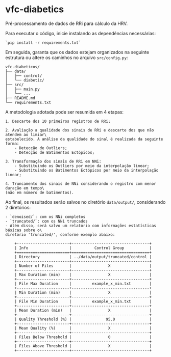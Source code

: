 # vfc-diabetics

Pré-processamento de dados de RRi para cálculo da HRV.

Para executar o código, inicie instalando as dependências necessárias:

    `pip install -r requirements.txt`

Em seguida, garanta que os dados estejam organizados na seguinte estrutura ou altere os caminhos no arquivo `src/config.py`:

```plaintext
vfc-diabeticos/
├── data/
│   ├── control/
│   └── diabetic/
├── src/
│   ├── main.py
│   └── ...
├── README.md
└── requirements.txt
```

A metodologia adotada pode ser resumida em 4 etapas:

    1. Descarte dos 10 primeiros registros de RRi;

    2. Avaliação a qualidade dos sinais de RRi e descarte dos que não atendem ao limiar\
    estabelecido. A análise da qualidade do sinal é realizada da seguinte forma:
        - Detecção de Outliers;
        - Detecção de Batimentos Ectópicos;

    3. Transformação dos sinais de RRi em NNi:
        - Substituindo os Outliers por meio da interpolação linear;
        - Substituindo os Batimentos Ectópicos por meio da interpolação linear;
    
    4. Truncamento dos sinais de NNi considerando o registro com menor duração em tempo\
    (não em número de batimentos).

Ao final, os resultados serão salvos no diretório `data/output/`, considerando 2 diretórios:

    - `denoised/`: com os NNi completos
    - `truncated/`: com os NNi truncados
    - Além disso, será salvo um relatório com informações estatísticas básicas sobre o\
    diretório 'truncated/', conforme exemplo abaixo:

        +-----------------------+----------------------------------+
        | Info                  |          Control Group           |
        +=======================+==================================+
        | Directory             | ../data/output/truncated/control |
        +-----------------------+----------------------------------+
        | Number of Files       |                X                 |
        +-----------------------+----------------------------------+
        | Max Duration (min)    |                X                 |
        +-----------------------+----------------------------------+
        | File Max Duration     |         example_x_min.txt        |
        +-----------------------+----------------------------------+
        | Min Duration (min)    |                X                 |
        +-----------------------+----------------------------------+
        | File Min Duration     |         example_x_min.txt        |
        +-----------------------+----------------------------------+
        | Mean Duration (min)   |                X                 |
        +-----------------------+----------------------------------+
        | Quality Threshold (%) |               95.0               |
        +-----------------------+----------------------------------+
        | Mean Quality (%)      |                X                 |
        +-----------------------+----------------------------------+
        | Files Below Threshold |                0                 |
        +-----------------------+----------------------------------+
        | Files Above Threshold |                X                 |
        +-----------------------+----------------------------------+
